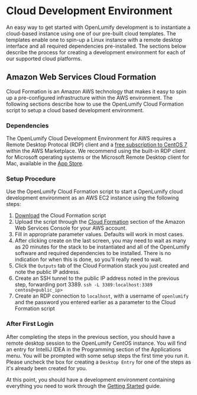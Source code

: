 # Cloud Development Environment

An easy way to get started with OpenLumify development is to instantiate a cloud-based instance using one of 
our pre-built cloud templates. The templates enable one to spin-up a Linux instance with a remote desktop interface and 
all required dependencies pre-installed. The sections below describe the process for creating a development 
environment for each of our supported cloud platforms.

## Amazon Web Services Cloud Formation

Cloud Formation is an Amazon AWS technology that makes it easy to spin up a pre-configured infrastructure within the AWS
environment. The following sections describe how to use the OpenLumify Cloud Formation script to setup a cloud based 
development environment.

### Dependencies

The OpenLumify Cloud Development Environment for AWS requires a Remote Desktop Protocal (RDP) client and a 
[free subscription to CentOS 7](https://aws.amazon.com/marketplace/pp/B00O7WM7QW?qid=1482963029123&sr=0-1&ref_=srh_res_product_title) 
within the AWS Marketplace. We recommend using the built-in RDP client for Microsoft operating systems or the Microsoft 
 Remote Desktop client for Mac, available in the [App Store](https://www.google.com/url?sa=t&rct=j&q=&esrc=s&source=web&cd=1&cad=rja&uact=8&ved=0ahUKEwiOmeKM9JfRAhXB6oMKHaNjDzYQFgg1MAA&url=https%3A%2F%2Fitunes.apple.com%2Fus%2Fapp%2Fmicrosoft-remote-desktop%2Fid715768417%3Fmt%3D12&usg=AFQjCNFv2RdDR7gkKRrSqnnyekA95vBVgw).

### Setup Procedure

Use the OpenLumify Cloud Formation script to start a OpenLumify cloud development environment as an AWS EC2 instance using the 
following steps:

1. [Download](https://github.com/openlumify/openlumify/blob/master/cloud/dev/openlumify-cloud-formation.yaml) the Cloud Formation script
1. Upload the script through the [Cloud Formation](https://aws.amazon.com/cloudformation/) section of the Amazon Web 
Services Console for your AWS account.
1. Fill in appropriate parameter values. Defaults will work in most cases.
1. After clicking create on the last screen, you may need to wait as many as 20 minutes for the stack to be instantiated 
and all of the OpenLumify software and required dependencies to be installed. There is no indication for when this is done, 
so you'll really need to wait.
1. Click the `Outputs` tab of the Cloud Formation stack you just created and note the public IP address.
1. Create an SSH tunnel to the public IP address noted in the previous step, forwarding port 3389. `ssh -L 3389:localhost:3389 centos@<public_ip>`
1. Create an RDP connection to `localhost`, with a username of `openlumify` and the password you entered earlier as a 
parameter to the Cloud Formation script

### After First Login

After completing the steps in the previous section, you should have a remote desktop session to the OpenLumify CentOS instance. 
You will find an entry for IntelliJ IDEA in the Programming section of the Applications menu. You will be prompted with
some setup steps the first time you run it. Please uncheck the box for creating a `Desktop Entry` for one of the steps as 
it's already been created for you.

At this point, you should have a development environment containing everything you need to work through the 
[Getting Started](getting-started.md) guide.